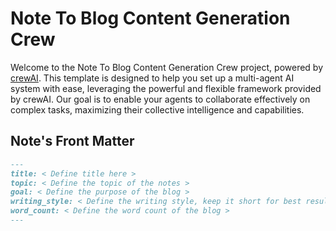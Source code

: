 # Note To Blog Content Generation Crew

Welcome to the Note To Blog Content Generation Crew project, powered by [crewAI](https://crewai.com). This template is designed to help you set up a multi-agent AI system with ease, leveraging the powerful and flexible framework provided by crewAI. Our goal is to enable your agents to collaborate effectively on complex tasks, maximizing their collective intelligence and capabilities.

## Note's Front Matter 

```markdown
---
title: < Define title here >
topic: < Define the topic of the notes > 
goal: < Define the purpose of the blog >
writing_style: < Define the writing style, keep it short for best results >
word_count: < Define the word count of the blog >
---
```

